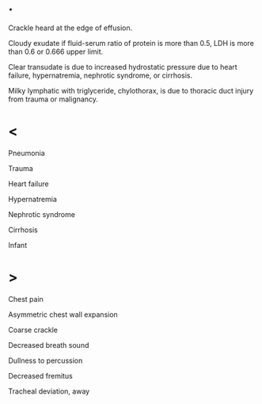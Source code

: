 # .

Crackle heard at the edge of effusion.

Cloudy exudate if fluid-serum ratio of protein is more than 0.5, LDH is more than 0.6 or 0.666 upper limit.

Clear transudate is due to increased hydrostatic pressure due to heart failure, hypernatremia, nephrotic syndrome, or cirrhosis.

Milky lymphatic with triglyceride, chylothorax, is due to thoracic duct injury from trauma or malignancy.

# <

Pneumonia

Trauma

Heart failure

Hypernatremia

Nephrotic syndrome

Cirrhosis

Infant

# >

Chest pain

Asymmetric chest wall expansion

Coarse crackle

Decreased breath sound

Dullness to percussion

Decreased fremitus

Tracheal deviation, away
